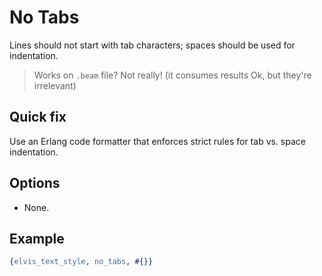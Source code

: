 # No Tabs

Lines should not start with tab characters; spaces should be used for indentation.

> Works on `.beam` file? Not really! (it consumes results Ok, but they're irrelevant)

## Quick fix

Use an Erlang code formatter that enforces strict rules for tab vs. space indentation.

## Options

- None.

## Example

```erlang
{elvis_text_style, no_tabs, #{}}
```
